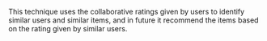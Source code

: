 This technique uses the collaborative ratings given by users to identify similar users and similar items, and in future it recommend the items based on the rating given by similar users.
